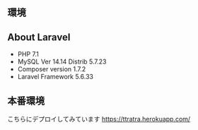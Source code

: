 ## 環境
## About Laravel

+ PHP 7.1
+ MySQL Ver 14.14 Distrib 5.7.23
+ Composer version 1.7.2
+ Laravel Framework 5.6.33

## 本番環境
こちらにデプロイしてみています
https://ttratra.herokuapp.com/

